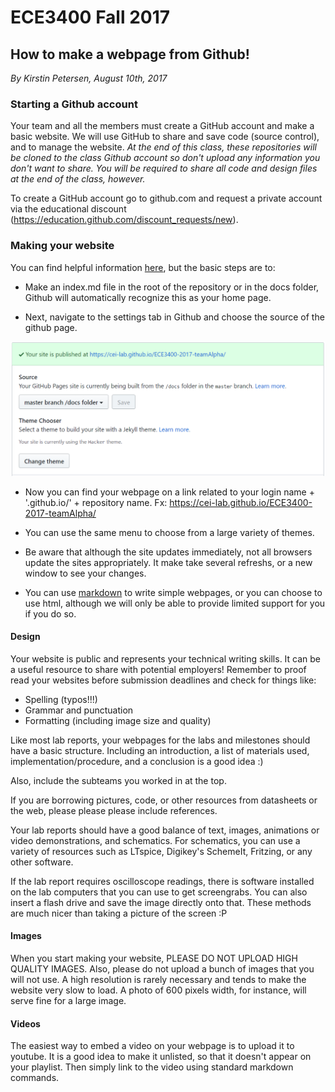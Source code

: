 # ECE3400 Fall 2017
## How to make a webpage from Github!

*By Kirstin Petersen, August 10th, 2017*

### Starting a Github account
Your team and all the members must create a GitHub account and make a basic website. We will use GitHub to share and save code (source control), and to manage the website. *At the end of this class, these repositories will be cloned to the class Github account so don't upload any information you don't want to share. You will be required to share all code and design files at the end of the class, however.*

To create a GitHub account go to github.com and request a private account via the educational discount (https://education.github.com/discount_requests/new). 

### Making your website

You can find helpful information [here](https://pages.github.com/), but the basic steps are to:

* Make an index.md file in the root of the repository or in the docs folder, Github will automatically recognize this as your home page.

* Next, navigate to the settings tab in Github and choose the source of the github page. 

![Making webpages from github](./Websites_from_github.png)

* Now you can find your webpage on a link related to your login name + '.github.io/' + repository name. Fx: https://cei-lab.github.io/ECE3400-2017-teamAlpha/

* You can use the same menu to choose from a large variety of themes.

* Be aware that although the site updates immediately, not all browsers update the sites appropriately. It make take several refreshs, or a new window to see your changes.

* You can use [markdown](https://guides.github.com/pdfs/markdown-cheatsheet-online.pdf) to write simple webpages, or you can choose to use html, although we will only be able to provide limited support for you if you do so. 

#### Design


Your website is public and represents your technical writing skills. It can be a useful resource to share with potential employers!  Remember to proof read your websites before submission deadlines and check for things like:
* Spelling (typos!!!)
* Grammar and punctuation
* Formatting (including image size and quality)

Like most lab reports, your webpages for the labs and milestones should have a basic structure. Including an introduction, a list of materials used, implementation/procedure, and a conclusion is a good idea :) 

Also, include the subteams you worked in at the top.

If you are borrowing pictures, code, or other resources from datasheets or the web, please please please include references.

Your lab reports should have a good balance of text, images, animations or video demonstrations, and schematics. For schematics, you can use a variety of resources such as LTspice, Digikey's SchemeIt, Fritzing, or any other software.

If the lab report requires oscilloscope readings, there is software installed on the lab computers that you can use to get screengrabs. You can also insert a flash drive and save the image directly onto that. These methods are much nicer than taking a picture of the screen :P

#### Images

When you start making your website, PLEASE DO NOT UPLOAD HIGH QUALITY IMAGES. Also, please do not upload a bunch of images that you will not use. A high resolution is rarely necessary and tends to make the website very slow to load. A photo of 600 pixels width, for instance, will serve fine for a large image.

#### Videos

The easiest way to embed a video on your webpage is to upload it to youtube. It is a good idea to make it unlisted, so that it doesn't appear on your playlist. Then simply link to the video using standard markdown commands.

